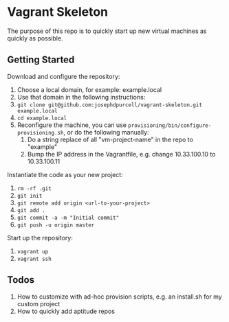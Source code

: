 # Vagrant Skeleton

The purpose of this repo is to quickly start up new virtual machines as quickly as possible.

## Getting Started

Download and configure the repository:

1. Choose a local domain, for example: example.local
1. Use that domain in the following instructions:
1. `git clone git@github.com:josephdpurcell/vagrant-skeleton.git example.local`
1. `cd example.local`
1. Reconfigure the machine, you can use `provisioning/bin/configure-provisioning.sh`, or do the following manually:
    1. Do a string replace of all "vm-project-name" in the repo to "example"
    1. Bump the IP address in the Vagrantfile, e.g. change 10.33.100.10 to 10.33.100.11

Instantiate the code as your new project:

1. `rm -rf .git`
1. `git init`
1. `git remote add origin <url-to-your-project>`
1. `git add .`
1. `git commit -a -m "Initial commit"`
1. `git push -u origin master`

Start up the repository:

1. `vagrant up`
1. `vagrant ssh`

## Todos

1. How to customize with ad-hoc provision scripts, e.g. an install.sh for my custom project
1. How to quickly add aptitude repos
